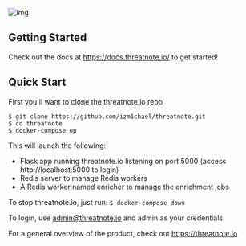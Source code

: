![img](https://i.imgur.com/xqc8bGL.png)

## Getting Started
Check out the docs at https://docs.threatnote.io/ to get started!

## Quick Start
First you'll want to clone the threatnote.io repo
```
$ git clone https://github.com/izm1chael/threatnote.git
$ cd threatnote
$ docker-compose up
```
This will launch the following:

- Flask app running threatnote.io listening on port 5000 (access http://localhost:5000 to login)
- Redis server to manage Redis workers
- A Redis worker named enricher to manage the enrichment jobs

To stop threatnote.io, just run:
`$ docker-compose down`

To login, use admin@threatnote.io and admin as your credentials

For a general overview of the product, check out https://threatnote.io

